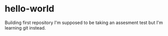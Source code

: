 # hello-world
Building first repository
I'm supposed to be taking an assesment test but I'm learning git instead.
